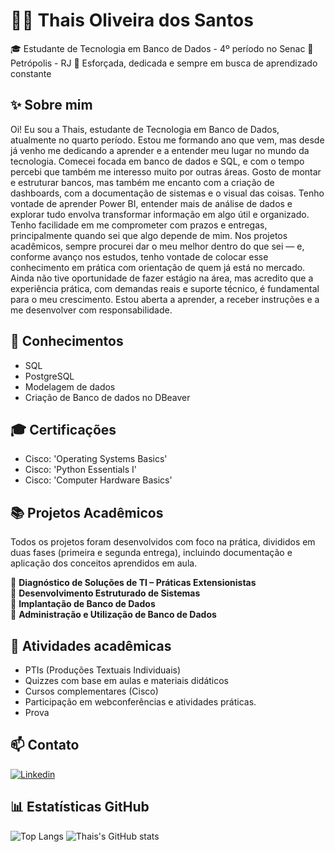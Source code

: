 # 👩‍💻 Thais Oliveira dos Santos 

 🎓 Estudante de Tecnologia em Banco de Dados - 4º período no Senac
 📍 Petrópolis - RJ
 🌱 Esforçada, dedicada e sempre em busca de aprendizado constante

## ✨ Sobre mim

Oi! Eu sou a Thais, estudante de Tecnologia em Banco de Dados, atualmente no quarto período. 
Estou me formando ano que vem, mas desde já venho me dedicando a aprender e a entender meu lugar no mundo da tecnologia. Comecei focada em banco de dados e SQL, e com o tempo percebi que também me interesso muito por outras áreas. 
Gosto de montar e estruturar bancos, mas também me encanto com a criação de dashboards, com a documentação de sistemas e o visual das coisas. Tenho vontade de aprender Power BI, entender mais de análise de dados e explorar tudo envolva transformar informação em algo útil e organizado. 
Tenho facilidade em me comprometer com prazos e entregas, principalmente quando sei que algo depende de mim. Nos projetos acadêmicos, sempre procurei dar o meu melhor dentro do que sei — e, conforme avanço nos estudos, tenho vontade de colocar esse conhecimento em prática com orientação de quem já está no mercado.
Ainda não tive oportunidade de fazer estágio na área, mas acredito que a experiência prática, com demandas reais e suporte técnico, é fundamental para o meu crescimento. 
Estou aberta a aprender, a receber instruções e a me desenvolver com responsabilidade.

## 🧠 Conhecimentos

- SQL
- PostgreSQL
- Modelagem de dados
- Criação de Banco de dados no DBeaver

## 🎓 Certificações

- Cisco: 'Operating Systems Basics'
- Cisco: 'Python Essentials I'
- Cisco: 'Computer Hardware Basics'

## 📚 Projetos Acadêmicos

Todos os projetos foram desenvolvidos com foco na prática, divididos em duas fases (primeira e segunda entrega), incluindo documentação e aplicação dos conceitos aprendidos em aula.

🔸 **Diagnóstico de Soluções de TI – Práticas Extensionistas**  
🔸 **Desenvolvimento Estruturado de Sistemas**  
🔸 **Implantação de Banco de Dados**  
🔸 **Administração e Utilização de Banco de Dados**

## 📌 Atividades acadêmicas

- PTIs (Produções Textuais Individuais)
- Quizzes com base em aulas e materiais didáticos
- Cursos complementares (Cisco)
- Participação em webconferências e atividades práticas.
- Prova

## 📫 Contato

[![Linkedin](https://img.shields.io/badge/LinkedIn-blue?style=flat&logo=linkedin&labelColor=blue)](https://www.linkedin.com/in/thais-oliveira-3b9882160/)

## 📊 Estatísticas GitHub

![Top Langs](https://github-readme-stats.vercel.app/api/top-langs/?username=thaismarino&layout=compact&theme=default)
![Thais's GitHub stats](https://github-readme-stats.vercel.app/api?username=thaismarino&show_icons=true&theme=default)






